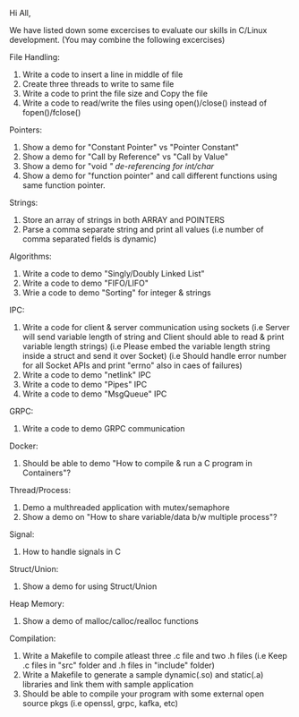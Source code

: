 Hi All,

We have listed down some excercises to evaluate our skills in C/Linux development. (You may combine the following excercises)

File Handling:
1) Write a code to insert a line in middle of file
2) Create three threads to write to same file
3) Write a code to print the file size and Copy the file
4) Write a code to read/write the files using open()/close() instead of fopen()/fclose()

Pointers:
1) Show a demo for "Constant Pointer" vs "Pointer Constant"
2) Show a demo for "Call by Reference" vs "Call by Value"
3) Show a demo for "void *" de-referencing for int/char*
4) Show a demo for "function pointer" and call different functions using same function pointer.

Strings:
1) Store an array of strings in both ARRAY and POINTERS
2) Parse a comma separate string and print all values (i.e number of comma separated fields is dynamic)

Algorithms:
1) Write a code to demo "Singly/Doubly Linked List"
2) Write a code to demo "FIFO/LIFO"
3) Wrie a code to demo "Sorting" for integer & strings

IPC:
1) Write a code for client & server communication using sockets 
  (i.e Server will send variable length of string and Client should able to read & print variable length strings)
  (i.e Please embed the variable length string inside a struct and send it over Socket)
  (i.e Should handle error number for all Socket APIs and print "errno" also in caes of failures)
2) Write a code to demo "netlink" IPC
3) Write a code to demo "Pipes" IPC
4) Write a code to demo "MsgQueue" IPC

GRPC:
1) Write a code to demo GRPC communication

Docker:
1) Should be able to demo "How to compile & run a C program in Containers"?

Thread/Process:
1) Demo a multhreaded application with mutex/semaphore
2) Show a demo on "How to share variable/data b/w multiple process"?

Signal:
1) How to handle signals in C

Struct/Union:
1) Show a demo for using Struct/Union

Heap Memory:
1) Show a demo of malloc/calloc/realloc functions

Compilation:
1) Write a Makefile to compile atleast three .c file and two .h files (i.e Keep .c files in "src" folder and .h files in "include" folder)
2) Write a Makefile to generate a sample dynamic(.so) and static(.a) libraries and link them with sample application
3) Should be able to compile your program with some external open source pkgs (i.e openssl, grpc, kafka, etc)
